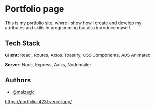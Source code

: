
# Portfolio page

This is my portfolio site, where I show how I create and develop my attributes and skills in programming but also introduce myself.


## Tech Stack

**Client:** React, Routes, Axios, Toastify, CSS Components, AOS Animated

**Server:** Node, Express, Axios, Nodemailer


## Authors

- [@malzagic](https://www.github.com/malzagic)

https://portfolio-423l.vercel.app/